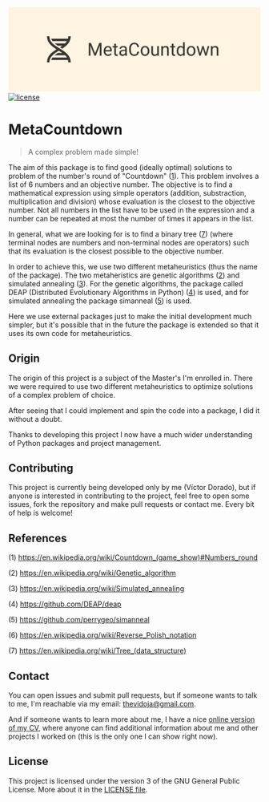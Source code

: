 ![MetaCountdown's logo](./docs/twitter_header_photo_1.png)
[![license](https://img.shields.io/github/license/vicdoja/MetaCountdown)](https://github.com/vicdoja/MetaCountdown/blob/main/LICENSE)

# MetaCountdown
> A complex problem made simple!

The aim of this package is to find good (ideally optimal) solutions to problem of the number's round of "Countdown" ([1]). This problem involves a list of 6 numbers and an objective number. The objective is to find a mathematical expression using simple operators (addition, substraction, multiplication and division) whose evaluation is the closest to the objective number. Not all numbers in the list have to be used in the expression and a number can be repeated at most the number of times it appears in the list.

In general, what we are looking for is to find a binary tree ([7]) (where terminal nodes are numbers and non-terminal nodes are operators) such that its evaluation is the closest possible to the objective number.

In order to achieve this, we use two different metaheuristics (thus the name of the package). The two metaheristics are genetic algorithms ([2]) and simulated annealing ([3]). For the genetic algorithms, the package called DEAP (Distributed Evolutionary Algorithms in Python) ([4]) is used, and for simulated annealing the package simanneal ([5]) is used. 

Here we use external packages just to make the initial development much simpler, but it's possible that in the future the package is extended so that it uses its own code for metaheuristics.

## Origin

The origin of this project is a subject of the Master's I'm enrolled in. There we were required to use two different metaheuristics to optimize solutions of a complex problem of choice.

After seeing that I could implement and spin the code into a package, I did it without a doubt.

Thanks to developing this project I now have a much wider understanding of Python packages and project management.

## Contributing

This project is currently being developed only by me (Víctor Dorado), but if anyone is interested in contributing to the project, feel free to open some issues, fork the repository and make pull requests or contact me. Every bit of help is welcome!

## References

(1) https://en.wikipedia.org/wiki/Countdown_(game_show)#Numbers_round

(2) https://en.wikipedia.org/wiki/Genetic_algorithm

(3) https://en.wikipedia.org/wiki/Simulated_annealing

(4) https://github.com/DEAP/deap

(5) https://github.com/perrygeo/simanneal

(6) https://en.wikipedia.org/wiki/Reverse_Polish_notation

(7) https://en.wikipedia.org/wiki/Tree_(data_structure)



[1]: https://en.wikipedia.org/wiki/Countdown_(game_show)#Numbers_round

[2]: https://en.wikipedia.org/wiki/Genetic_algorithm

[3]: https://en.wikipedia.org/wiki/Simulated_annealing

[4]: https://github.com/DEAP/deap

[5]: https://github.com/perrygeo/simanneal

[6]: https://en.wikipedia.org/wiki/Reverse_Polish_notation

[7]: https://en.wikipedia.org/wiki/Tree_(data_structure)

## Contact

You can open issues and submit pull requests, but if someone wants to talk to me, I'm reachable via my email: thevidoja@gmail.com.

And if someone wants to learn more about me, I have a nice [online version of my CV](https://vicdoja.github.io/), where anyone can find additional information about me and other projects I worked on (this is the only one I can show right now).

## License

This project is licensed under the version 3 of the GNU General Public License. More about it in the [LICENSE file](https://github.com/vicdoja/MetaCountdown/blob/main/LICENSE).

